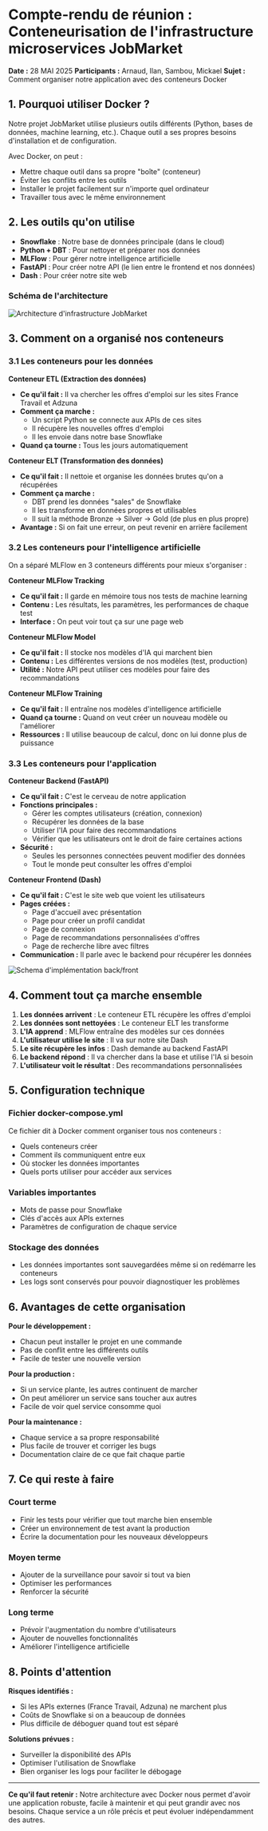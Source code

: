# Compte-rendu de réunion : Conteneurisation de l'infrastructure microservices JobMarket

**Date :** 28 MAI 2025
**Participants :** Arnaud, Ilan, Sambou, Mickael
**Sujet :** Comment organiser notre application avec des conteneurs Docker

## 1. Pourquoi utiliser Docker ?

Notre projet JobMarket utilise plusieurs outils différents (Python, bases de données, machine learning, etc.). Chaque outil a ses propres besoins d'installation et de configuration.

Avec Docker, on peut :

- Mettre chaque outil dans sa propre "boîte" (conteneur)
- Éviter les conflits entre les outils
- Installer le projet facilement sur n'importe quel ordinateur
- Travailler tous avec le même environnement

## 2. Les outils qu'on utilise

- **Snowflake** : Notre base de données principale (dans le cloud)
- **Python + DBT** : Pour nettoyer et préparer nos données
- **MLFlow** : Pour gérer notre intelligence artificielle
- **FastAPI** : Pour créer notre API (le lien entre le frontend et nos données)
- **Dash** : Pour créer notre site web

### Schéma de l'architecture

![Architecture d'infrastructure JobMarket](./img/schema-infrastructure.svg)

## 3. Comment on a organisé nos conteneurs

### 3.1 Les conteneurs pour les données

**Conteneur ETL (Extraction des données)**

- **Ce qu'il fait :** Il va chercher les offres d'emploi sur les sites France Travail et Adzuna
- **Comment ça marche :**
  - Un script Python se connecte aux APIs de ces sites
  - Il récupère les nouvelles offres d'emploi
  - Il les envoie dans notre base Snowflake
- **Quand ça tourne :** Tous les jours automatiquement

**Conteneur ELT (Transformation des données)**

- **Ce qu'il fait :** Il nettoie et organise les données brutes qu'on a récupérées
- **Comment ça marche :**
  - DBT prend les données "sales" de Snowflake
  - Il les transforme en données propres et utilisables
  - Il suit la méthode Bronze → Silver → Gold (de plus en plus propre)
- **Avantage :** Si on fait une erreur, on peut revenir en arrière facilement

### 3.2 Les conteneurs pour l'intelligence artificielle

On a séparé MLFlow en 3 conteneurs différents pour mieux s'organiser :

**Conteneur MLFlow Tracking**

- **Ce qu'il fait :** Il garde en mémoire tous nos tests de machine learning
- **Contenu :** Les résultats, les paramètres, les performances de chaque test
- **Interface :** On peut voir tout ça sur une page web

**Conteneur MLFlow Model**

- **Ce qu'il fait :** Il stocke nos modèles d'IA qui marchent bien
- **Contenu :** Les différentes versions de nos modèles (test, production)
- **Utilité :** Notre API peut utiliser ces modèles pour faire des recommandations

**Conteneur MLFlow Training**

- **Ce qu'il fait :** Il entraîne nos modèles d'intelligence artificielle
- **Quand ça tourne :** Quand on veut créer un nouveau modèle ou l'améliorer
- **Ressources :** Il utilise beaucoup de calcul, donc on lui donne plus de puissance

### 3.3 Les conteneurs pour l'application

**Conteneur Backend (FastAPI)**

- **Ce qu'il fait :** C'est le cerveau de notre application
- **Fonctions principales :**
  - Gérer les comptes utilisateurs (création, connexion)
  - Récupérer les données de la base
  - Utiliser l'IA pour faire des recommandations
  - Vérifier que les utilisateurs ont le droit de faire certaines actions
- **Sécurité :**
  - Seules les personnes connectées peuvent modifier des données
  - Tout le monde peut consulter les offres d'emploi

**Conteneur Frontend (Dash)**

- **Ce qu'il fait :** C'est le site web que voient les utilisateurs
- **Pages créées :**
  - Page d'accueil avec présentation
  - Page pour créer un profil candidat
  - Page de connexion
  - Page de recommandations personnalisées d'offres
  - Page de recherche libre avec filtres
- **Communication :** Il parle avec le backend pour récupérer les données

![Schema d'implémentation back/front](./img/schema_backend_frontend_simple.svg)

## 4. Comment tout ça marche ensemble

1. **Les données arrivent** : Le conteneur ETL récupère les offres d'emploi
2. **Les données sont nettoyées** : Le conteneur ELT les transforme
3. **L'IA apprend** : MLFlow entraîne des modèles sur ces données
4. **L'utilisateur utilise le site** : Il va sur notre site Dash
5. **Le site récupère les infos** : Dash demande au backend FastAPI
6. **Le backend répond** : Il va chercher dans la base et utilise l'IA si besoin
7. **L'utilisateur voit le résultat** : Des recommandations personnalisées

## 5. Configuration technique

### Fichier docker-compose.yml

Ce fichier dit à Docker comment organiser tous nos conteneurs :

- Quels conteneurs créer
- Comment ils communiquent entre eux
- Où stocker les données importantes
- Quels ports utiliser pour accéder aux services

### Variables importantes

- Mots de passe pour Snowflake
- Clés d'accès aux APIs externes
- Paramètres de configuration de chaque service

### Stockage des données

- Les données importantes sont sauvegardées même si on redémarre les conteneurs
- Les logs sont conservés pour pouvoir diagnostiquer les problèmes

## 6. Avantages de cette organisation

**Pour le développement :**

- Chacun peut installer le projet en une commande
- Pas de conflit entre les différents outils
- Facile de tester une nouvelle version

**Pour la production :**

- Si un service plante, les autres continuent de marcher
- On peut améliorer un service sans toucher aux autres
- Facile de voir quel service consomme quoi

**Pour la maintenance :**

- Chaque service a sa propre responsabilité
- Plus facile de trouver et corriger les bugs
- Documentation claire de ce que fait chaque partie

## 7. Ce qui reste à faire

### Court terme

- Finir les tests pour vérifier que tout marche bien ensemble
- Créer un environnement de test avant la production
- Écrire la documentation pour les nouveaux développeurs

### Moyen terme

- Ajouter de la surveillance pour savoir si tout va bien
- Optimiser les performances
- Renforcer la sécurité

### Long terme

- Prévoir l'augmentation du nombre d'utilisateurs
- Ajouter de nouvelles fonctionnalités
- Améliorer l'intelligence artificielle

## 8. Points d'attention

**Risques identifiés :**

- Si les APIs externes (France Travail, Adzuna) ne marchent plus
- Coûts de Snowflake si on a beaucoup de données
- Plus difficile de déboguer quand tout est séparé

**Solutions prévues :**

- Surveiller la disponibilité des APIs
- Optimiser l'utilisation de Snowflake
- Bien organiser les logs pour faciliter le débogage

---

**Ce qu'il faut retenir :**
Notre architecture avec Docker nous permet d'avoir une application robuste, facile à maintenir et qui peut grandir avec nos besoins. Chaque service a un rôle précis et peut évoluer indépendamment des autres.
